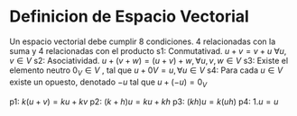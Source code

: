 # Definicion de Espacio Vectorial
Un espacio vectorial debe cumplir 8 condiciones. 4 relacionadas con la suma y 4 relacionadas con el producto
s1: Conmutativad. $u+v = v+u$ $∀u, v ∈ V$
s2: Asociatividad. $u + (v + w) = (u + v) + w, ∀u, v, w ∈ V$
s3: Existe el elemento neutro $0_V ∈ V$ , tal que $u + 0V = u, ∀u ∈ V$ 
s4: Para cada $u ∈ V$ existe un opuesto, denotado $-u$ tal que $u + (−u) = 0_V$

p1: $k(u+v) = ku +kv$
p2: $(k+h)u = ku+kh$
p3: $(kh)u = k(uh)$
p4: $1.u= u$